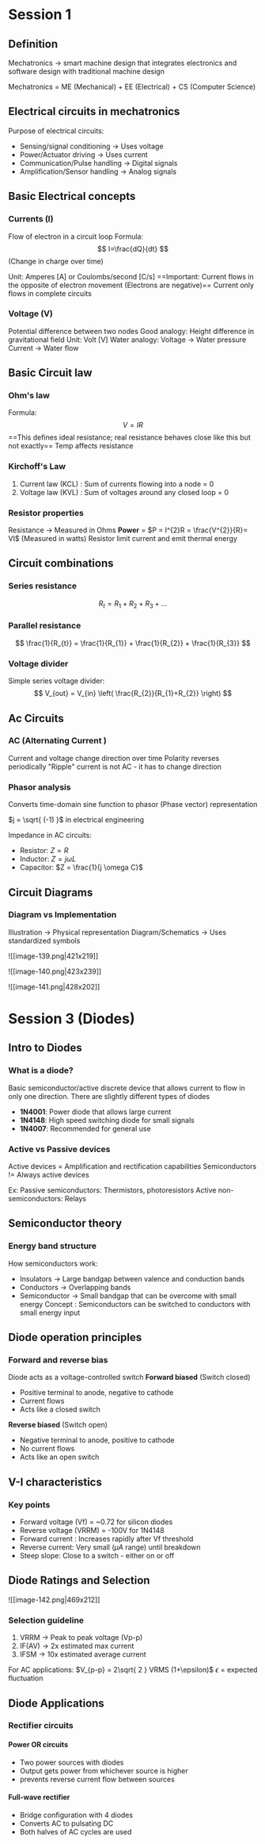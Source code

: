 # Session 1

## Definition
Mechatronics -> smart machine design that integrates electronics and software design with traditional machine design

Mechatronics = ME (Mechanical) + EE (Electrical) + CS (Computer Science)

## Electrical circuits in mechatronics
Purpose of electrical circuits:
- Sensing/signal conditioning -> Uses voltage 
- Power/Actuator driving -> Uses current
- Communication/Pulse handling -> Digital signals
- Amplification/Sensor handling -> Analog signals


## Basic Electrical concepts

### Currents (I)
Flow of electron in a circuit loop
Formula:
$$
I=\frac{dQ}{dt}
$$
(Change in charge over time)

Unit: Amperes \[A] or Coulombs/second \[C/s]
==Important: Current flows in the opposite of electron movement (Electrons are negative)==
Current only flows in complete circuits

### Voltage (V)
Potential difference between two nodes
Good analogy: Height difference in gravitational field
Unit: Volt \[V]
Water analogy:
Voltage -> Water pressure
Current -> Water flow


## Basic Circuit law

### Ohm's law
Formula:
$$
V = IR
$$
==This defines ideal resistance; real resistance behaves close like this but not exactly==
Temp affects resistance

### Kirchoff's Law
1. Current law (KCL) : Sum of currents flowing into a node = 0
2. Voltage law (KVL) : Sum of voltages around any closed loop = 0

### Resistor properties
Resistance -> Measured in Ohms
**Power** = $P = I^{2}R = \frac{V^{2}}{R}= VI$ (Measured in watts)
Resistor limit current and emit thermal energy


## Circuit combinations

### Series resistance
$$
R_{t} = R_{1}+R_{2} + R_{3}+\dots
$$

### Parallel resistance
$$
\frac{1}{R_{t}} = \frac{1}{R_{1}} + \frac{1}{R_{2}} + \frac{1}{R_{3}}
$$

### Voltage divider
Simple series voltage divider:
$$
V_{out} = V_{in} \left( \frac{R_{2}}{R_{1}+R_{2}} \right)
$$

## Ac Circuits

### AC (Alternating Current )
Current and voltage change direction over time
Polarity reverses periodically
"Ripple" current is not AC - it has to change direction


### Phasor analysis
Converts time-domain sine function to phasor (Phase vector) representation

$j = \sqrt{ (-1) }$ in electrical engineering

Impedance in AC circuits:
- Resistor: $Z = R$
- Inductor: $Z = j \omega L$
- Capacitor: $Z = \frac{1}{j \omega C}$


## Circuit Diagrams

### Diagram vs Implementation

Illustration -> Physical representation
Diagram/Schematics -> Uses standardized symbols

![[image-139.png|421x219]]

![[image-140.png|423x239]]


![[image-141.png|428x202]]


# Session 3 (Diodes)

## Intro to Diodes

### What is a diode?
Basic semiconductor/active discrete device that allows current to flow in only one direction. There are slightly different types of diodes

- **1N4001**: Power diode that allows large current
- **1N4148**: High speed switching diode for small signals
- **1N4007**: Recommended for general use

### Active vs Passive devices
Active devices = Amplification and rectification capabilities
Semiconductors != Always active devices

Ex:
Passive semiconductors: Thermistors, photoresistors
Active non-semiconductors: Relays


## Semiconductor theory

### Energy band structure
How semiconductors work:
- Insulators -> Large bandgap between valence and conduction bands
- Conductors -> Overlapping bands
- Semiconductor -> Small bandgap that can be overcome with small energy
Concept : Semiconductors can be switched to conductors with small energy input


## Diode operation principles

### Forward and reverse bias
Diode acts as a voltage-controlled switch
**Forward biased** (Switch closed)
- Positive terminal to anode, negative to cathode
- Current flows
- Acts like a closed switch

**Reverse biased** (Switch open)
- Negative terminal to anode, positive to cathode
- No current flows
- Acts like an open switch

## V-I characteristics
### Key points
- Forward voltage (Vf) = ~0.72 for silicon diodes
- Reverse voltage (VRRM) = -100V for 1N4148
- Forward current : Increases rapidly after Vf threshold
- Reverse current: Very small ($\mu A$ range) until breakdown
- Steep slope: Close to a switch - either on or off

## Diode Ratings and Selection

![[image-142.png|469x212]]

### Selection guideline
1. VRRM -> Peak to peak voltage (Vp-p)
2. IF(AV) -> 2x estimated max current
3. IFSM -> 10x estimated average current

For AC applications:
$V_{p-p} = 2\sqrt{ 2 } VRMS (1+\epsilon)$
$\epsilon$ = expected fluctuation
## Diode Applications

### Rectifier circuits
#### Power OR circuits
- Two power sources with diodes
- Output gets power from whichever source is higher
- prevents reverse current flow between sources

#### Full-wave rectifier
- Bridge configuration with 4 diodes
- Converts AC to pulsating DC
- Both halves of AC cycles are used


